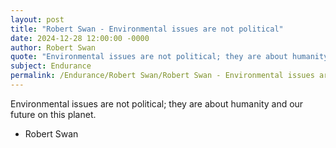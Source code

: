 ```yaml
---
layout: post
title: "Robert Swan - Environmental issues are not political"
date: 2024-12-28 12:00:00 -0000
author: Robert Swan
quote: "Environmental issues are not political; they are about humanity and our future on this planet."
subject: Endurance
permalink: /Endurance/Robert Swan/Robert Swan - Environmental issues are not political
---
```


Environmental issues are not political; they are about humanity and our future on this planet.

- Robert Swan
